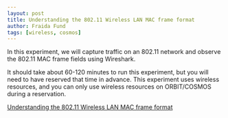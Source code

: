 ```yaml
---
layout: post
title: Understanding the 802.11 Wireless LAN MAC frame format
author: Fraida Fund
tags: [wireless, cosmos]
---
```


In this experiment, we will capture traffic on an 802.11 network and observe the 802.11 MAC frame fields using Wireshark. 

It should take about 60-120 minutes to run this experiment, but you will need to have reserved that time in advance. This experiment uses wireless resources, and you can only use wireless resources on ORBIT/COSMOS during a reservation.

[Understanding the 802.11 Wireless LAN MAC frame format](https://witestlab.poly.edu/blog/802-11-wireless-lan-2/)
